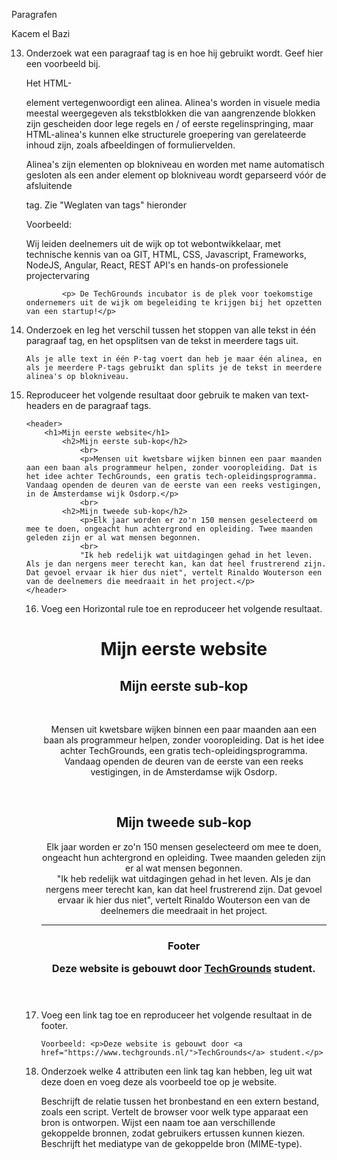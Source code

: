 Paragrafen

Kacem el Bazi


13. Onderzoek wat een paragraaf tag is en hoe hij gebruikt wordt.
    Geef hier een voorbeeld bij.

    Het HTML- <p> element vertegenwoordigt een alinea. Alinea's worden in visuele media meestal weergegeven als tekstblokken die van aangrenzende blokken zijn gescheiden door lege regels en / of eerste regelinspringing, maar HTML-alinea's kunnen elke structurele groepering van gerelateerde inhoud zijn, zoals afbeeldingen of formuliervelden.

    Alinea's zijn elementen op blokniveau en worden met name automatisch gesloten als een ander element op blokniveau wordt geparseerd vóór de afsluitende </p>tag. Zie "Weglaten van tags" hieronder

    Voorbeeld: 
                <p> Wij leiden deelnemers uit de wijk op tot webontwikkelaar, met technische kennis van oa
                GIT, HTML, CSS, Javascript, Frameworks, NodeJS, Angular, React, REST API's en hands-on professionele projectervaring </p>

                <p> De TechGrounds incubator is de plek voor toekomstige ondernemers uit de wijk om begeleiding te krijgen bij het opzetten van een startup!</p>



14. Onderzoek en leg het verschil tussen het stoppen van alle tekst in één
    paragraaf tag, en het opsplitsen van de tekst in meerdere tags uit.

        Als je alle text in één P-tag voert dan heb je maar één alinea, en als je meerdere P-tags gebruikt dan splits je de tekst in meerdere alinea's op blokniveau.



    


15. Reproduceer het volgende resultaat door gebruik te maken van text-headers
    en de paragraaf tags.

        <header>
            <h1>Mijn eerste website</h1>
                <h2>Mijn eerste sub-kop</h2>
                    <br>
                    <p>Mensen uit kwetsbare wijken binnen een paar maanden aan een baan als programmeur helpen, zonder vooropleiding. Dat is het idee achter TechGrounds, een gratis tech-opleidingsprogramma. Vandaag openden de deuren van de eerste van een reeks vestigingen, in de Amsterdamse wijk Osdorp.</p>
                    <br>
                <h2>Mijn tweede sub-kop</h2>
                    <p>Elk jaar worden er zo'n 150 mensen geselecteerd om mee te doen, ongeacht hun achtergrond en opleiding. Twee maanden geleden zijn er al wat mensen begonnen. 
                    <br>
                    "Ik heb redelijk wat uitdagingen gehad in het leven. Als je dan nergens meer terecht kan, kan dat heel frustrerend zijn. Dat gevoel ervaar ik hier dus niet", vertelt Rinaldo Wouterson een van de deelnemers die meedraait in het project.</p>
        </header>




    16. Voeg een Horizontal rule toe en reproduceer het volgende resultaat.

        <header>
            <h1>Mijn eerste website</h1>
                <h2>Mijn eerste sub-kop</h2>
                    <br>
                    <p>Mensen uit kwetsbare wijken binnen een paar maanden aan een baan als programmeur helpen, zonder vooropleiding. Dat is het idee achter TechGrounds, een gratis tech-opleidingsprogramma. Vandaag openden de deuren van de eerste van een reeks vestigingen, in de Amsterdamse wijk Osdorp.</p>
                    <br>
                <h2>Mijn tweede sub-kop</h2>
                    <p>Elk jaar worden er zo'n 150 mensen geselecteerd om mee te doen, ongeacht hun achtergrond en opleiding. Twee maanden geleden zijn er al wat mensen begonnen. 
                    <br>
                    "Ik heb redelijk wat uitdagingen gehad in het leven. Als je dan nergens meer terecht kan, kan dat heel frustrerend zijn. Dat gevoel ervaar ik hier dus niet", vertelt Rinaldo Wouterson een van de deelnemers die meedraait in het project.</p>
                <hr>
                <h3>Footer</3>
                <p>Deze website is gebouwt door <a href="https://www.techgrounds.nl/">TechGrounds</a> student.</p>
        </header>



    17. Voeg een link tag toe en reproduceer het volgende resultaat in de footer.

            Voorbeeld: <p>Deze website is gebouwt door <a href="https://www.techgrounds.nl/">TechGrounds</a> student.</p>



    18. Onderzoek welke 4 attributen een link tag kan hebben, 
        leg uit wat deze doen en voeg deze als voorbeeld toe op je  website.

        <link href=””> 
        Beschrijft de relatie tussen het bronbestand en een extern bestand, zoals een script.

        <link media=””>
        Vertelt de browser voor welk type apparaat een bron is ontworpen.

        <link title=””>
        Wijst een naam toe aan verschillende gekoppelde bronnen, zodat gebruikers ertussen kunnen kiezen.

        <link type=””>
        Beschrijft het mediatype van de gekoppelde bron (MIME-type).

        


